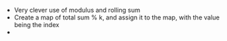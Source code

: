 * Very clever use of modulus and rolling sum
* Create a map of total sum % k, and assign it to the map, with the value being the index
*